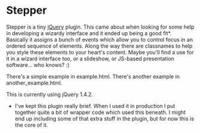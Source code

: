 # Stepper

Stepper is a tiny [jQuery](http://jquery.com) plugin. This came about when looking for some help in developing a wizardy interface and it ended up being a good fit*. Basically it assigns a bunch of events which allow you to control focus in an ordered sequence of elements. Along the way there are classnames to help you style these elements to your heart's content. Maybe you'll find a use for it in a wizard interface too, or a slideshow,  or JS-based presentation software... who knows? :)

There's a simple example in example.html. There's another example in another_example.html.

This is currently using jQuery 1.4.2.

* I've kept this plugin really brief. When I used it in production I put together quite a bit of wrapper code which used this beneath. I might end up including some of that extra stuff in the plugin, but for now this is the core of it.
